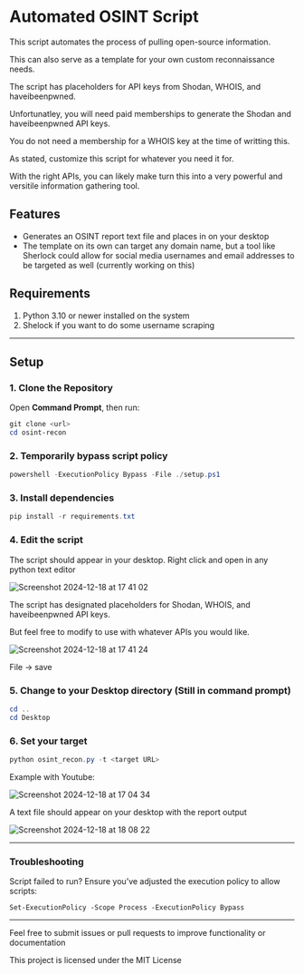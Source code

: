 # Automated OSINT Script

This script automates the process of pulling open-source information.

This can also serve as a template for your own custom reconnaissance needs. 

The script has placeholders for API keys from Shodan, WHOIS, and haveibeenpwned.

Unfortunatley, you will need paid memberships to generate the Shodan and haveibeenpwned API keys.

You do not need a membership for a WHOIS key at the time of writting this.

As stated, customize this script for whatever you need it for.

With the right APIs, you can likely make turn this into a very powerful and versitile information gathering tool.

## Features
- Generates an OSINT report text file and places in on your desktop
- The template on its own can target any domain name, but a tool like Sherlock could allow for social media usernames and email addresses to be targeted as well (currently working on this)

## Requirements

1. Python 3.10 or newer installed on the system
2. Shelock if you want to do some username scraping

---

## Setup

### 1. Clone the Repository

Open **Command Prompt**, then run:

```powershell
git clone <url>
cd osint-recon

```

### 2. Temporarily bypass script policy
```powershell
powershell -ExecutionPolicy Bypass -File ./setup.ps1
```

### 3. Install dependencies
```powershell
pip install -r requirements.txt
```

### 4. Edit the script
The script should appear in your desktop.
Right click and open in any python text editor

![Screenshot 2024-12-18 at 17 41 02](https://github.com/user-attachments/assets/ed6d5c61-457b-4be1-814c-5bece1f3e10e)

The script has designated placeholders for Shodan, WHOIS, and haveibeenpwned API keys.

But feel free to modify to use with whatever APIs you would like.

![Screenshot 2024-12-18 at 17 41 24](https://github.com/user-attachments/assets/13c86c8f-bd10-489c-95c5-545e5f54c15c)

File -> save

### 5. Change to your Desktop directory (Still in command prompt)
```powershell
cd ..
cd Desktop
```
### 6. Set your target
````powershell
python osint_recon.py -t <target URL>
````
Example with Youtube:

![Screenshot 2024-12-18 at 17 04 34](https://github.com/user-attachments/assets/9d6af2aa-53b2-43f7-8966-105b992d7519)


A text file should appear on your desktop with the report output

![Screenshot 2024-12-18 at 18 08 22](https://github.com/user-attachments/assets/21e16f7f-53b1-4711-ab01-a3b1490f740d)


-----

### Troubleshooting
 Script failed to run? Ensure you’ve adjusted the execution policy to allow scripts:

    Set-ExecutionPolicy -Scope Process -ExecutionPolicy Bypass
---
Feel free to submit issues or pull requests to improve functionality or documentation

This project is licensed under the MIT License
